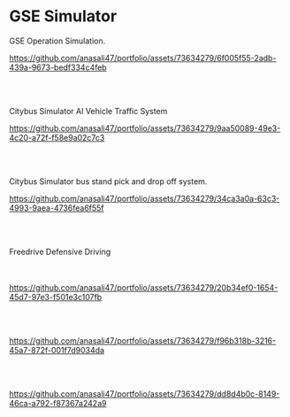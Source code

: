 # GSE Simulator
GSE Operation Simulation.<br/>



https://github.com/anasali47/portfolio/assets/73634279/6f005f55-2adb-439a-9673-bedf334c4feb



<br/><br/>

Citybus Simulator AI Vehicle Traffic System<br/>


https://github.com/anasali47/portfolio/assets/73634279/9aa50089-49e3-4c20-a72f-f58e9a02c7c3




<br/><br/>

Citybus Simulator bus stand pick and drop off system.<br/>

https://github.com/anasali47/portfolio/assets/73634279/34ca3a0a-63c3-4993-9aea-4736fea6f55f



<br/><br/>

Freedrive Defensive Driving<br/>
<br/><br/>


https://github.com/anasali47/portfolio/assets/73634279/20b34ef0-1654-45d7-97e3-f501e3c107fb




<br/><br/>

https://github.com/anasali47/portfolio/assets/73634279/f96b318b-3216-45a7-872f-001f7d9034da

<br/><br/>


https://github.com/anasali47/portfolio/assets/73634279/dd8d4b0c-8149-46ca-a792-f87367a242a9




